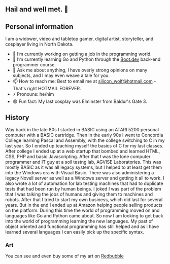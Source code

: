 ## Hail and well met. 👋

## Personal information
I am a widower, video and tabletop gamer, digital artist, storyteller, and cosplayer living in North Dakota.

- 🔭 I’m currently working on getting a job in the programming world.
- 🌱 I’m currently learning Go and Python through the [Boot.dev](https://www.boot.dev/) back-end programmer course. 
- 💬 Ask me about anything, I have overly strong opinions on many subjects, and I may even weave a tale for you.
- 📫 How to reach me: Best to email me at [silicon_wolf@hotmail.com](mailto:silicon_wolf@hotmail.com) - That's right HOTMAIL FOREVER.
- ⚡ Pronouns: he/him
- 😄 Fun fact: My last cosplay was Elminster from Baldur's Gate 3.

## History
Way back in the late 80s I started in BASIC using an ATARI 5200 personal computer with a BASIC cartridge.
Then in the early 90s I went to Concordia College learning Pascal and Assembly, with the college switching to C in my last year. So I ended up teaching myself the basics of C for my last classes. After college I ended up at a web startup that bombed and learned HTML, CSS, PHP and basic Javascripting. After that I was the lone computer programmer and IT guy at a soil testng lab, AGVISE Laboratories. This was mostly BASIC as it was all legacy systems, but I helped to at least get them into the Windows era with Visual Basic. There was also administering a legacy Novell server as well as a Windows server and getting it all to work. I also wrote a lot of automation for lab testing machines that had to duplicate tests that had been run by human beings. I joked I was part of the problem that I was talking the jobs of humans and giving them to machines and robots. After that I tried to start my own business, which did last for several years. But in the end I ended up at Amazon helping people selling products on the platform. During this time the world of programming moved on and languages like Go and Python came about. So now I am looking to get back into the world of programming learning the new languages. My past of object oriented and functional programming has still helped and as I have learned several languages I can easily pick up the specific syntax. 

### Art
You can see and even buy some of my art on [Redbubble](https://www.redbubble.com/people/Siliconwolf/shop)
